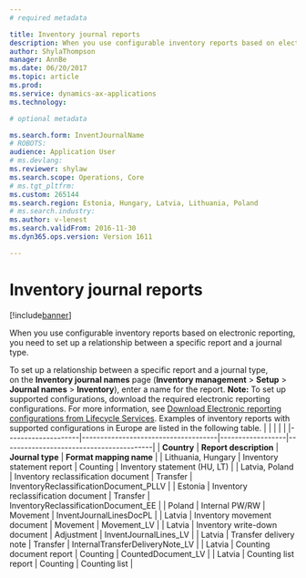 ```yaml
---
# required metadata

title: Inventory journal reports
description: When you use configurable inventory reports based on electronic reporting, you need to set up a relationship between a specific report and a journal type.
author: ShylaThompson
manager: AnnBe
ms.date: 06/20/2017
ms.topic: article
ms.prod: 
ms.service: dynamics-ax-applications
ms.technology: 

# optional metadata

ms.search.form: InventJournalName
# ROBOTS: 
audience: Application User
# ms.devlang: 
ms.reviewer: shylaw
ms.search.scope: Operations, Core
# ms.tgt_pltfrm: 
ms.custom: 265144
ms.search.region: Estonia, Hungary, Latvia, Lithuania, Poland
# ms.search.industry: 
ms.author: v-lenest
ms.search.validFrom: 2016-11-30
ms.dyn365.ops.version: Version 1611

---
```


# Inventory journal reports

[!include[banner](../includes/banner.md)]


When you use configurable inventory reports based on electronic reporting, you need to set up a relationship between a specific report and a journal type.

To set up a relationship between a specific report and a journal type, on the **Inventory journal names** page (**Inventory management** &gt; **Setup** &gt; **Journal names** &gt; **Inventory**), enter a name for the report. **Note:** To set up supported configurations, download the required electronic reporting configurations. For more information, see [Download Electronic reporting configurations from Lifecycle Services](/dynamics365/unified-operations/dev-itpro/analytics/download-electronic-reporting-configuration-lcs). Examples of inventory reports with supported configurations in Europe are listed in the following table.
|                    |                                     |                  |                                         |
|--------------------|-------------------------------------|------------------|-----------------------------------------|
| **Country**        | **Report description**              | **Journal type** | **Format mapping name**                 |
| Lithuania, Hungary | Inventory statement report          | Counting         | Inventory statement (HU, LT)            |
| Latvia, Poland     | Inventory reclassification document | Transfer         | InventoryReclassificationDocument\_PLLV |
| Estonia            | Inventory reclassification document | Transfer         | InventoryReclassificationDocument\_EE   |
| Poland             | Internal PW/RW                      | Movement         | InventJournalLinesDocPL                 |
| Latvia             | Inventory movement document         | Movement         | Movement\_LV                            |
| Latvia             | Inventory write-down document       | Adjustment       | InventJournalLines\_LV                  |
| Latvia             | Transfer delivery note              | Transfer         | InternalTransferDeliveryNote\_LV        |
| Latvia             | Counting document report            | Counting         | CountedDocument\_LV                     |
| Latvia             | Counting list report                | Counting         | Counting list                           |





